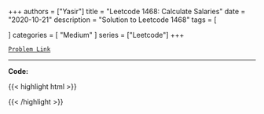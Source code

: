 
+++
authors = ["Yasir"]
title = "Leetcode 1468: Calculate Salaries"
date = "2020-10-21"
description = "Solution to Leetcode 1468"
tags = [
    
]
categories = [
    "Medium"
]
series = ["Leetcode"]
+++



[`Problem Link`](https://leetcode.com/problems/calculate-salaries/description/)

---

**Code:**

{{< highlight html >}}

{{< /highlight >}}

